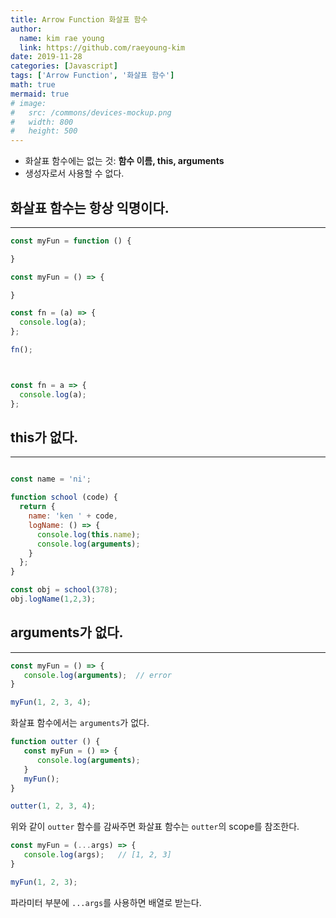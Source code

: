 ```yaml
---
title: Arrow Function 화살표 함수
author:
  name: kim rae young
  link: https://github.com/raeyoung-kim
date: 2019-11-28
categories: [Javascript]
tags: ['Arrow Function', '화살표 함수']
math: true
mermaid: true
# image:
#   src: /commons/devices-mockup.png
#   width: 800
#   height: 500
---
```

* 화살표 함수에는 없는 것: **함수 이름, this, arguments**
* 생성자로서 사용할 수 없다.

## 화살표 함수는 항상 익명이다.
---

```javascript
const myFun = function () {

}

const myFun = () => {

} 
```
```javascript
const fn = (a) => {
  console.log(a);
};

fn();



const fn = a => {
  console.log(a);
};

```

## this가 없다.
---
```javascript

const name = 'ni';

function school (code) {
  return {
    name: 'ken ' + code,
    logName: () => {
      console.log(this.name);
      console.log(arguments);
    }
  };
}

const obj = school(378);
obj.logName(1,2,3);
```

## arguments가 없다.
---
```javascript
const myFun = () => {
   console.log(arguments);  // error
}

myFun(1, 2, 3, 4);

```
화살표 함수에서는 `arguments`가 없다.
```javascript
function outter () {
   const myFun = () => {
      console.log(arguments);
   }
   myFun();
}

outter(1, 2, 3, 4); 
```
위와 같이 `outter` 함수를 감싸주면 화살표 함수는 `outter`의 scope를 참조한다.
```javascript
const myFun = (...args) => {
   console.log(args);   // [1, 2, 3]
}

myFun(1, 2, 3);    
```
파라미터 부분에 `...args`를 사용하면 배열로 받는다.
